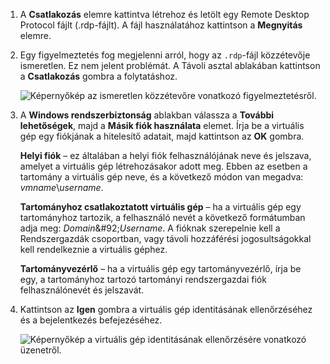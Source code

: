 1. A **Csatlakozás** elemre kattintva létrehoz és letölt egy Remote Desktop Protocol fájlt (.rdp-fájlt). A fájl használatához kattintson a **Megnyitás** elemre.
2. Egy figyelmeztetés fog megjelenni arról, hogy az `.rdp`-fájl közzétevője ismeretlen. Ez nem jelent problémát. A Távoli asztal ablakában kattintson a **Csatlakozás** gombra a folytatáshoz.
   
    ![Képernyőkép az ismeretlen közzétevőre vonatkozó figyelmeztetésről.](./media/virtual-machines-log-on-win-server/rdp-warn.png)
3. A **Windows rendszerbiztonság** ablakban válassza a **További lehetőségek**, majd a **Másik fiók használata** elemet. Írja be a virtuális gép egy fiókjának a hitelesítő adatait, majd kattintson az **OK** gombra.
   
     **Helyi fiók** – ez általában a helyi fiók felhasználójának neve és jelszava, amelyet a virtuális gép létrehozásakor adott meg. Ebben az esetben a tartomány a virtuális gép neve, és a következő módon van megadva: *vmname*&#92;*username*.  
   
    **Tartományhoz csatlakoztatott virtuális gép** – ha a virtuális gép egy tartományhoz tartozik, a felhasználó nevét a következő formátumban adja meg: *Domain*&amp;#92;*Username*. A fióknak szerepelnie kell a Rendszergazdák csoportban, vagy távoli hozzáférési jogosultságokkal kell rendelkeznie a virtuális géphez.
   
    **Tartományvezérlő** – ha a virtuális gép egy tartományvezérlő, írja be egy, a tartományhoz tartozó tartományi rendszergazdai fiók felhasználónevét és jelszavát.
4. Kattintson az **Igen** gombra a virtuális gép identitásának ellenőrzéséhez és a bejelentkezés befejezéséhez.
   
   ![Képernyőkép a virtuális gép identitásának ellenőrzésére vonatkozó üzenetről.](./media/virtual-machines-log-on-win-server/cert-warning.png)

